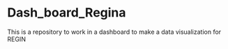 # Dash_board_Regina
This is a repository to work in a dashboard to make a data visualization for REGIN
